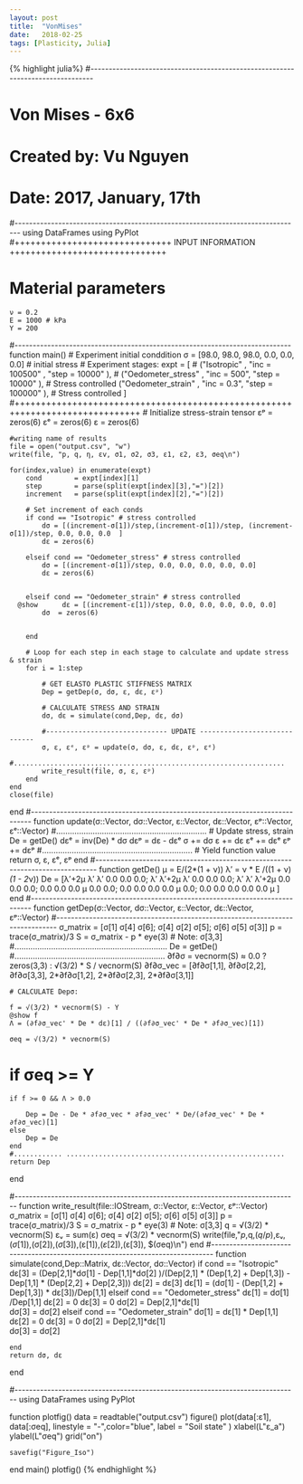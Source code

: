 ```yaml
---
layout: post
title:  "VonMises"
date:   2018-02-25
tags: [Plasticity, Julia]
---
```


{% highlight julia%}
#-------------------------------------------------------------------------------
# Von Mises - 6x6 
# Created by: Vu Nguyen
# Date: 2017, January, 17th 
#-------------------------------------------------------------------------------
using DataFrames
using PyPlot
#++++++++++++++++++++++++++++++ INPUT INFORMATION ++++++++++++++++++++++++++++++
# Material parameters
    ν = 0.2
    E = 1000 # kPa               
    Y = 200  
#----------------------------------------------------------------------------
function main()
    # Experiment initial conddition
    σ    = [98.0, 98.0, 98.0, 0.0, 0.0, 0.0]                     # initial stress
    # Experiment stages:
    expt = [
         #   ("Isotropic"         , "inc = 100500" , "step = 10000" ),
        #     ("Oedometer_stress"  , "inc  = 500", "step = 10000" ),  # Stress controlled
             ("Oedometer_strain"  , "inc  = 0.3", "step = 100000" ),  # Stress controlled
        ]
#++++++++++++++++++++++++++++++++++++++++++++++++++++++++++++++++++++++++++++++
    # Initialize stress-strain tensor
    ɛᵖ = zeros(6)
    ɛᵉ = zeros(6)
    ɛ  = zeros(6)

    #writing name of results
    file = open("output.csv", "w")
    write(file, "p, q, η, ɛv, σ1, σ2, σ3, ɛ1, ɛ2, ɛ3, σeq\n")

    for(index,value) in enumerate(expt)
        cond        = expt[index][1] 
        step        = parse(split(expt[index][3],"=")[2])
        increment   = parse(split(expt[index][2],"=")[2])

        # Set increment of each conds
        if cond == "Isotropic" # stress controlled
            dσ = [(increment-σ[1])/step,(increment-σ[1])/step, (increment-σ[1])/step, 0.0, 0.0, 0.0  ] 
            dɛ = zeros(6)

        elseif cond == "Oedometer_stress" # stress controlled
            dσ = [(increment-σ[1])/step, 0.0, 0.0, 0.0, 0.0, 0.0]
            dɛ = zeros(6)
        
            
        elseif cond == "Oedometer_strain" # stress controlled
      @show      dɛ = [(increment-ɛ[1])/step, 0.0, 0.0, 0.0, 0.0, 0.0]
            dσ  = zeros(6)


        end

        # Loop for each step in each stage to calculate and update stress & strain
        for i = 1:step

            # GET ELASTO PLASTIC STIFFNESS MATRIX
            Dep = getDep(σ, dσ, ɛ, dɛ, ɛᵖ)

            # CALCULATE STRESS AND STRAIN
            dσ, dɛ = simulate(cond,Dep, dɛ, dσ)

            #------------------------------ UPDATE -----------------------------
            σ, ɛ, ɛᵉ, ɛᵖ = update(σ, dσ, ɛ, dɛ, ɛᵖ, ɛᵉ)
            #...................................................................
            write_result(file, σ, ɛ, ɛᵖ)
        end
    end
    close(file)
end
#------------------------------------------------------------------------------
function update(σ::Vector, dσ::Vector, ɛ::Vector, dɛ::Vector, ɛᵖ::Vector, ɛᵉ::Vector)
    #..................................................................
    # Update stress, strain
    De  = getDe() 
    dɛᵉ = inv(De) * dσ
    dɛᵖ = dɛ - dɛᵉ
    σ  += dσ
    ɛ  += dɛ
    ɛᵉ += dɛᵉ
    ɛᵖ += dɛᵖ
    #..................................................................
    # Yield function value
    return  σ, ɛ, ɛᵉ, ɛᵖ 
end
#------------------------------------------------------------------------------
function getDe()
    μ  = E/(2*(1 + ν)) 
    λ′ = ν * E /((1 + ν) *(1 - 2*ν)) 
    De = [λ′+2μ     λ′       λ′       0.0   0.0     0.0;
          λ′        λ′+2μ    λ′       0.0   0.0     0.0;
          λ′        λ′       λ′+2μ    0.0   0.0     0.0;
          0.0       0.0      0.0      μ     0.0     0.0;
          0.0       0.0      0.0      0.0   μ       0.0;
          0.0       0.0      0.0      0.0   0.0     μ  ]
end
#------------------------------------------------------------------------------
function getDep(σ::Vector, dσ::Vector, ɛ::Vector, dɛ::Vector, ɛᵖ::Vector)
#------------------------------------------------------------------------------
    σ_matrix = [σ[1]   σ[4]   σ[6];
                σ[4]   σ[2]   σ[5];
                σ[6]   σ[5]   σ[3]] 
    p = trace(σ_matrix)/3
    S = σ_matrix - p * eye(3)                                       # Note: σ[3,3]
    #...................................................................
    De = getDe()
    #..................................................................
    ∂f∂σ = vecnorm(S) ≈ 0.0 ? zeros(3,3) : √(3/2) * S / vecnorm(S)
    ∂f∂σ_vec = [∂f∂σ[1,1], ∂f∂σ[2,2],  ∂f∂σ[3,3], 2*∂f∂σ[1,2], 2*∂f∂σ[2,3], 2*∂f∂σ[3,1]] 

    # CALCULATE Depσ:

    f = √(3/2) * vecnorm(S) - Y
    @show f
    Λ = (∂f∂σ_vec' * De * dɛ)[1] / ((∂f∂σ_vec' * De * ∂f∂σ_vec)[1])       

    σeq = √(3/2) * vecnorm(S)

   # if σeq >= Y

    if f >= 0 && Λ > 0.0
        
        Dep = De - De * ∂f∂σ_vec * ∂f∂σ_vec' * De/(∂f∂σ_vec' * De * ∂f∂σ_vec)[1]
    else    
        Dep = De
    end
    #............ ......................................................
    return Dep
end 

#------------------------------------------------------------------------------
function write_result(file::IOStream, σ::Vector, ɛ::Vector, ɛᵖ::Vector)
    σ_matrix = [σ[1]   σ[4]   σ[6];
                σ[4]   σ[2]   σ[5];
                σ[6]   σ[5]   σ[3]] 
    p     = trace(σ_matrix)/3
    S     = σ_matrix - p * eye(3)                                       # Note: σ[3,3]
    q     = √(3/2) * vecnorm(S)
    ɛᵥ    = sum(ɛ)
    σeq   = √(3/2) * vecnorm(S)
    write(file,"$p,$q,$(q/p),$ɛᵥ,$(σ[1]),$(σ[2]),$(σ[3]),$(ɛ[1]),$(ɛ[2]),$(ɛ[3]), $(σeq)\n")
end
#------------------------------------------------------------------------------
function simulate(cond,Dep::Matrix, dɛ::Vector, dσ::Vector)
    if cond == "Isotropic"
        dɛ[3] = (Dep[2,1]*dσ[1] - Dep[1,1]*dσ[2] )/(Dep[2,1] * (Dep[1,2] + Dep[1,3]) - Dep[1,1] * (Dep[2,2] + Dep[2,3]))
        dɛ[2] = dɛ[3]
        dɛ[1] = (dσ[1] - (Dep[1,2] + Dep[1,3]) * dɛ[3])/Dep[1,1] 
    elseif cond == "Oedometer_stress"
         dɛ[1] = dσ[1] /Dep[1,1]
        dɛ[2] = 0
        dɛ[3] = 0
        dσ[2] = Dep[2,1]*dɛ[1]  
        dσ[3] = dσ[2]
  elseif cond == "Oedometer_strain"
        dσ[1] = dɛ[1] * Dep[1,1]
        dɛ[2] = 0
        dɛ[3] = 0
        dσ[2] = Dep[2,1]*dɛ[1]  
        dσ[3] = dσ[2]

    end
    return dσ, dɛ
end


#------------------------------------------------------------------------------
using DataFrames
using PyPlot

function plotfig()
    data = readtable("output.csv") 
    figure()
    plot(data[:ɛ1], data[:σeq], linestyle = "-",color="blue", label = "Soil state" )
    xlabel(L"ɛ_a")
    ylabel(L"σeq")
    grid("on")

    savefig("Figure_Iso")
end
main()
plotfig()
{% endhighlight %}
